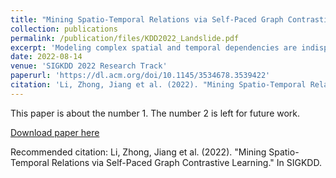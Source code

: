 ```yaml
---
title: "Mining Spatio-Temporal Relations via Self-Paced Graph Contrastive Learning"
collection: publications
permalink: /publication/files/KDD2022_Landslide.pdf
excerpt: 'Modeling complex spatial and temporal dependencies are indispensable for location-bound time series learning. Existing methods, typically relying on graph neural networks (GNNs) and temporal learning modules based on recurrent neural networks, have achieved significant performance improvements. However, their representation capabilities and prediction results are limited when pre-defined graphs are unavailable. Unlike spatio-temporal GNNs focusing on designing complex architectures, we propose a novel adaptive graph construction strategy: Self-Paced Graph Contrastive Learning (SPGCL). It learns informative relations by maximizing the distinguishing margin between positive and negative neighbors and generates an optimal graph with a self-paced strategy. Specifically, the existing neighborhoods iteratively absorb more reliable nodes with the highest affinity scores as new neighbors to generate the next-round neighborhoods, and augmentations are applied to improve the transferability and robustness. As the adaptively self-paced graph approaches the optimized graph for prediction, the mutual information between nodes and the corresponding neighbors is maximized. Our work provides a new perspective of addressing spatio-temporal learning problems beyond information aggregation in Euclidean space and can be generalized to different tasks. Extensive experiments conducted on two typical spatio-temporal learning tasks (traffic forecasting and land displacement prediction) demonstrate the superior performance of SPGCL against the state-of-the-art.'
date: 2022-08-14
venue: 'SIGKDD 2022 Research Track'
paperurl: 'https://dl.acm.org/doi/10.1145/3534678.3539422'
citation: 'Li, Zhong, Jiang et al. (2022). "Mining Spatio-Temporal Relations via Self-Paced Graph Contrastive Learning." In SIGKDD.'
---
```

This paper is about the number 1. The number 2 is left for future work.

[Download paper here](http://jiangxinke.github.io/files/KDD2022_Landslide.pdf)

Recommended citation: Li, Zhong, Jiang et al. (2022). "Mining Spatio-Temporal Relations via Self-Paced Graph Contrastive Learning." In SIGKDD.
